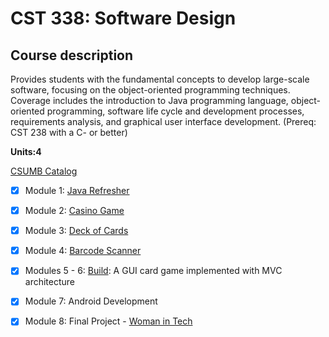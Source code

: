 # CST 338: Software Design
## Course description
Provides students with the fundamental concepts to develop large-scale software, focusing on the object-oriented programming techniques. Coverage includes the introduction to Java programming language, object-oriented programming, software life cycle and development processes, requirements analysis, and graphical user interface development. (Prereq: CST 238 with a C- or better)

**Units:4**

[CSUMB Catalog](https://csumb.edu/course/cst/338)

- [x] Module 1: [Java Refresher](https://github.com/kazemicode/CST338/tree/master/src/main/java/Module1)
- [x] Module 2: [Casino Game](https://github.com/kazemicode/CST338/blob/master/src/main/java/Casino)
- [x] Module 3: [Deck of Cards](https://github.com/kazemicode/CST338/tree/master/src/main/java/DeckOfCards)
- [x] Module 4: [Barcode Scanner](https://github.com/kazemicode/CST338/tree/master/src/main/java/DataMatrix)
- [x] Modules 5 - 6: [Build](https://github.com/kazemicode/CST338_Assignment6_BUILD): A GUI card game implemented with MVC architecture
- [x] Module 7: Android Development
- [x] Module 8: Final Project - [Woman in Tech](https://github.com/kazemicode/Woman-in-tech-Android)



